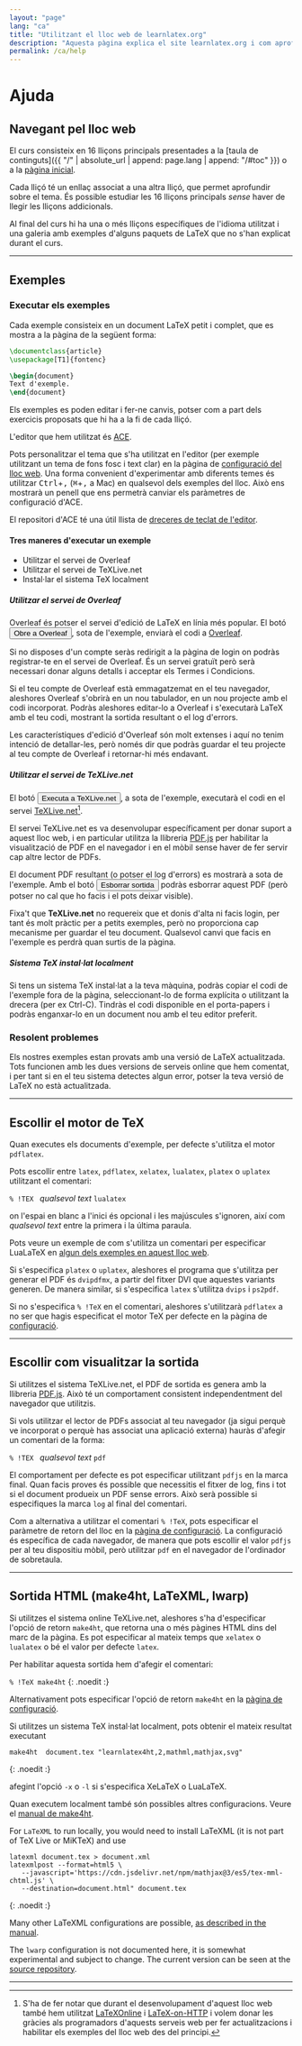 ```yaml
---
layout: "page"
lang: "ca"
title: "Utilitzant el lloc web de learnlatex.org"
description: "Aquesta pàgina explica el site learnlatex.org i com aprofitar-lo al màxim."
permalink: /ca/help
---
```


# Ajuda


## Navegant pel lloc web

El curs consisteix en 16 lliçons principals presentades a la [taula de continguts]({{ "/" | absolute_url | append: page.lang | append: "/#toc" }}) o a la [pàgina inicial](./).

Cada lliçó té un enllaç associat a una altra lliçó, que permet aprofundir sobre el tema. És possible estudiar les 16 lliçons principals _sense_ haver de llegir les lliçons addicionals.

Al final del curs hi ha una o més lliçons específiques de l'idioma utilitzat i una galeria amb exemples d'alguns paquets de LaTeX que no s'han explicat durant el curs.

---

## Exemples 

### Executar els exemples

Cada exemple consisteix en un document LaTeX petit i complet, que es mostra a la pàgina de la següent forma:

```latex
\documentclass{article}
\usepackage[T1]{fontenc}

\begin{document}
Text d'exemple.
\end{document}
```

Els exemples es poden editar i fer-ne canvis, potser com a part dels exercicis proposats que hi ha a la fi de cada lliçó.

L'editor que hem utilitzat és [ACE](https://ace.c9.io/).

Pots personalitzar el tema que s'ha utilitzat en l'editor (per exemple utilitzant un tema de fons fosc i text clar) en la pàgina de [configuració del lloc web](settings). Una forma convenient d'experimentar amb diferents temes és utilitzar <kbd>Ctrl</kbd>+<kbd>,</kbd> (<kbd>⌘</kbd>+<kbd>,</kbd> a Mac) en qualsevol dels exemples del lloc. Això ens mostrarà un penell que ens permetrà canviar els paràmetres de configuració d'ACE.

El repositori d'ACE té una útil llista de [dreceres de teclat de l'editor](https://github.com/ajaxorg/ace/wiki/Default-Keyboard-Shortcuts).


#### Tres maneres d'executar un exemple

* Utilitzar el servei de Overleaf
* Utilitzar el servei de TeXLive.net
* Instal·lar el sistema TeX localment

##### Utilitzar el servei de Overleaf

Overleaf és potser el servei d'edició de LaTeX en línia més popular. El botó <button>Obre a Overleaf</button>, sota de l'exemple, enviarà el codi a [Overleaf](https://www.overleaf.com/about).

Si no disposes d'un compte seràs redirigit a la pàgina de login on podràs registrar-te en el servei de Overleaf. És un servei gratuït però serà necessari donar alguns detalls i acceptar els Termes i Condicions.

Si el teu compte de Overleaf està emmagatzemat en el teu navegador, aleshores Overleaf s'obrirà en un nou tabulador, en un nou projecte amb el codi incorporat. Podràs aleshores editar-lo a Overleaf i s'executarà LaTeX amb el teu codi, mostrant la sortida resultant o el log d'errors.

Les característiques d'edició d'Overleaf són molt extenses i aquí no tenim intenció de detallar-les, però només dir que podràs guardar el teu projecte al teu compte de Overleaf i retornar-hi més endavant.

##### Utilitzar el servei de TeXLive.net

El botó <button>Executa a TeXLive.net</button>, a sota de l'exemple, executarà el codi en el servei
[TeXLive.net](https://texlive.net)[^1].

El servei TeXLive.net es va desenvolupar específicament per donar suport a aquest lloc web, i en particular utilitza la llibreria [PDF.js](https://mozilla.github.io/pdf.js/) per habilitar la visualització de PDF en el navegador i en el mòbil sense haver de fer servir cap altre lector de PDFs.

El document PDF resultant (o potser el log d'errors) es mostrarà a sota de l'exemple. Amb el botó <button>Esborrar sortida</button> podràs esborrar aquest PDF (però potser no cal que ho facis i el pots deixar visible).

Fixa't que **TeXLive.net** no requereix que et donis d'alta ni facis login, per tant és molt pràctic per a petits exemples, però no proporciona cap mecanisme per guardar el teu document. Qualsevol canvi que facis en l'exemple es perdrà quan surtis de la pàgina.

##### Sistema TeX instal·lat localment

Si tens un sistema TeX instal·lat a la teva màquina, podràs copiar el codi de l'exemple fora de la pàgina, seleccionant-lo de forma explícita o utilitzant la drecera (per ex Ctrl-C). Tindràs el codi disponible en el porta-papers i podràs enganxar-lo en un document nou amb el teu editor preferit.
   
### Resolent problemes

Els nostres exemples estan provats amb una versió de LaTeX actualitzada. Tots funcionen amb les dues versions de serveis online que hem comentat, i per tant si en el teu sistema detectes algun error, potser la teva versió de LaTeX no està actualitzada.

---

## Escollir el motor de TeX

Quan executes els documents d'exemple, per defecte s'utilitza el motor `pdflatex`.

Pots escollir entre `latex`, `pdflatex`, `xelatex`, `lualatex`, `platex` o `uplatex` utilitzant el comentari:

`% !TEX ` _qualsevol text_ `lualatex`

on l'espai en blanc a l'inici és opcional i les majúscules s'ignoren, així com _qualsevol text_ entre la primera i la última paraula.

Pots veure un exemple de com s'utilitza un comentari per especificar LuaLaTeX en [algun dels exemples en aquest lloc web](more-14).

Si s'especifica `platex` o `uplatex`, aleshores el programa que s'utilitza per generar el PDF és `dvipdfmx`, a partir del fitxer DVI que aquestes variants generen. De manera similar, si s'especifica `latex` s'utilitza `dvips` i `ps2pdf`.

Si no s'especifica `% !TeX` en el comentari, aleshores s'utilitzarà `pdflatex` a no ser que hagis especificat el motor TeX per defecte en la pàgina de [configuració](settings).

---

## Escollir com visualitzar la sortida

Si utilitzes el sistema TeXLive.net, el PDF de sortida es genera amb la llibreria [PDF.js](https://mozilla.github.io/pdf.js/). Això té un comportament consistent independentment del navegador que utilitzis.

Si vols utilitzar el lector de PDFs associat al teu navegador (ja sigui perquè ve incorporat o perquè has associat una aplicació externa) hauràs d'afegir un comentari de la forma:

`% !TEX ` _qualsevol text_ `pdf`

El comportament per defecte es pot especificar utilitzant `pdfjs` en la marca final. Quan facis proves és possible que necessitis el fitxer de log, fins i tot si el document produeix un PDF sense errors. Això serà possible si especifiques la marca `log` al final del comentari.

Com a alternativa a utilitzar el comentari `% !TeX`, pots especificar el paràmetre de retorn del lloc en la [pàgina de configuració](settings). La configuració és específica de cada navegador, de manera que pots escollir el valor `pdfjs` per al teu dispositiu mòbil, però utilitzar `pdf` en el navegador de l'ordinador de sobretaula.


---

## Sortida HTML (make4ht, LaTeXML, lwarp)

Si utilitzes el sistema online TeXLive.net, aleshores s'ha d'especificar l'opció de retorn `make4ht`, que retorna una o més pàgines HTML dins del marc de la pàgina. Es pot especificar al mateix temps que `xelatex` o `lualatex` o bé el valor per defecte `latex`.

Per habilitar aquesta sortida hem d'afegir el comentari:


`% !TeX make4ht`
{: .noedit :}


Alternativament pots especificar l'opció de retorn `make4ht` en la [pàgina de configuració](settings).


Si utilitzes un sistema TeX instal·lat localment, pots obtenir el mateix resultat executant

```
make4ht  document.tex "learnlatex4ht,2,mathml,mathjax,svg"
```
{: .noedit :}

afegint l'opció `-x` o `-l` si s'especifica XeLaTeX o LuaLaTeX.

Quan executem localment també són possibles altres configuracions. Veure el [manual de make4ht](https://texdoc.org/pkg/make4ht).

For `LaTeXML` to run locally, you would need to install LaTeXML (it is not part of TeX Live or MiKTeX)
and use

```
latexml document.tex > document.xml
latexmlpost --format=html5 \
   --javascript='https://cdn.jsdelivr.net/npm/mathjax@3/es5/tex-mml-chtml.js' \
   --destination=document.html" document.tex
```
{: .noedit :}

Many other LaTeXML configurations are possible,
[as described in the manual](https://dlmf.nist.gov/LaTeXML/manual/).


The `lwarp` configuration is not documented here, it is somewhat experimental and subject to change.
The current version can be seen at the
[source repository](https://github.com/davidcarlisle/latexcgi/blob/main/lwarp/latexcgilwarp).


---

[^1]: S'ha de fer notar que durant el desenvolupament d'aquest lloc web també hem utilitzat [LaTeXOnline](https://latexonline.cc/) i [LaTeX-on-HTTP](https://github.com/YtoTech/latex-on-http) i volem donar les gràcies als programadors d'aquests serveis web per fer actualitzacions i habilitar els exemples del lloc web des del principi.
